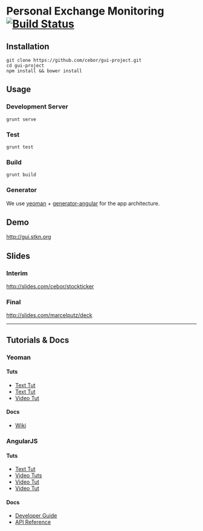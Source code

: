 Personal Exchange Monitoring [![Build Status](https://travis-ci.org/cebor/gui-project.svg)](https://travis-ci.org/cebor/gui-project)
===========

Installation
-----------
```
git clone https://github.com/cebor/gui-project.git
cd gui-project
npm install && bower install
```

Usage
-----------
### Development Server
```
grunt serve
```

### Test
```
grunt test
```

### Build
```
grunt build
```

### Generator
We use [yeoman](http://yeoman.io) + [generator-angular](https://github.com/yeoman/generator-angular)
for the app architecture.

Demo
-----------
http://gui.stkn.org

Slides
-----------

### Interim
http://slides.com/cebor/stockticker

### Final
http://slides.com/marcelputz/deck

***

Tutorials & Docs
-----------

### Yeoman

#### Tuts
- [Text Tut](http://code.tutsplus.com/tutorials/building-apps-with-the-yeoman-workflow--net-33254)
- [Text Tut](http://www.thinkster.io/angularjs/r1gRPYp4kM/angularjs-tutorial-learn-to-build-modern-webapps)
- [Video Tut](https://www.youtube.com/watch?v=rqdRXqeqgZs)

#### Docs
- [Wiki](https://github.com/yeoman/yeoman/wiki)

### AngularJS

#### Tuts
- [Text Tut](http://docs.angularjs.org/tutorial)
- [Video Tuts](https://www.youtube.com/user/angularjs)
- [Video Tut](https://www.youtube.com/watch?v=i9MHigUZKEM)
- [Video Tut](https://www.youtube.com/watch?v=M4spK4QeUKY)

#### Docs
- [Developer Guide](http://code.angularjs.org/1.2.16/docs/guide)
- [API Reference](http://code.angularjs.org/1.2.16/docs/api)
